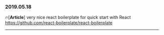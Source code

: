 ### 2019.05.18

🔥[**Article**] very nice react boilerplate for quick start with React<br>
<https://github.com/react-boilerplate/react-boilerplate>

<hr>

